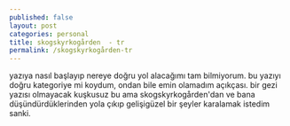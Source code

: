 ```yaml
---
published: false
layout: post
categories: personal
title: skogskyrkogården  - tr
permalink: /skogskyrkogården-tr
---
```

yazıya nasıl başlayıp nereye doğru yol alacağımı tam bilmiyorum. bu yazıyı doğru kategoriye mi koydum, ondan bile emin olamadım açıkçası. bir gezi yazısı olmayacak kuşkusuz bu ama skogskyrkogården'dan ve bana düşündürdüklerinden yola çıkıp gelişigüzel bir şeyler karalamak istedim sanki.

